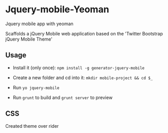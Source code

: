 Jquery-mobile-Yeoman
====================

Jquery mobile app with yeoman


Scaffolds a jQuery Mobile web application based on the 'Twitter Bootstrap jQuery Mobile Theme'

## Usage

- Install it (only once): `npm install -g generator-jquery-mobile`

- Create a new folder and cd into it: `mkdir mobile-project && cd $_`

- Run `yo jquery-mobile`

- Run `grunt` to build and `grunt server` to preview

## CSS
Created theme over rider
        <link rel="stylesheet" href="styles/theme-override.css">
